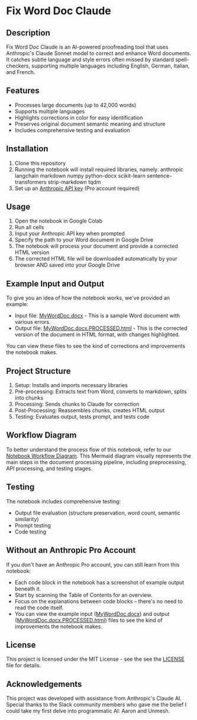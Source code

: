 # Fix Word Doc Claude

## Description
Fix Word Doc Claude is an AI-powered proofreading tool that uses Anthropic's Claude Sonnet model to correct and enhance Word documents. It catches subtle language and style errors often missed by standard spell-checkers, supporting multiple languages including English, German, Italian, and French.

## Features
- Processes large documents (up to 42,000 words)
- Supports multiple languages
- Highlights corrections in color for easy identification
- Preserves original document semantic meaning and structure
- Includes comprehensive testing and evaluation

## Installation
1. Clone this repository
2. Running the notebook will install required libraries, namely: anthropic langchain markdown numpy python-docx scikit-learn sentence-transformers strip-markdown tqdm
3. Set up an [Anthropic API key](https://console.anthropic.com/settings/keys) (Pro account required)

## Usage
1. Open the notebook in Google Colab
2. Run all cells
3. Input your Anthropic API key when prompted
4. Specify the path to your Word document in Google Drive
5. The notebook will process your document and provide a corrected HTML version
6. The corrected HTML file will be downloaded automatically by your browser AND saved into your Google Drive

## Example Input and Output
To give you an idea of how the notebook works, we've provided an example:
- Input file: [MyWordDoc.docx](MyWordDoc.docx) - This is a sample Word document with various errors.
- Output file: [MyWordDoc.docx.PROCESSED.html](MyWordDoc.docx.PROCESSED.html) - This is the corrected version of the document in HTML format, with changes highlighted.

You can view these files to see the kind of corrections and improvements the notebook makes.

## Project Structure
1. Setup: Installs and imports necessary libraries
2. Pre-processing: Extracts text from Word, converts to markdown, splits into chunks
3. Processing: Sends chunks to Claude for correction
4. Post-Processing: Reassembles chunks, creates HTML output
5. Testing: Evaluates output, tests prompt, and tests code

## Workflow Diagram
To better understand the process flow of this notebook, refer to our [Notebook Workflow Diagram](Notebook_Workflow_Diagram.md). This Mermaid diagram visually represents the main steps in the document processing pipeline, including preprocessing, API processing, and testing stages.

## Testing
The notebook includes comprehensive testing:
- Output file evaluation (structure preservation, word count, semantic similarity)
- Prompt testing
- Code testing

## Without an Anthropic Pro Account
If you don't have an Anthropic Pro account, you can still learn from this notebook:
- Each code block in the notebook has a screenshot of example output beneath it.
- Start by scanning the Table of Contents for an overview.
- Focus on the explanations between code blocks – there's no need to read the code itself.
- You can view the example input ([MyWordDoc.docx](MyWordDoc.docx)) and output ([MyWordDoc.docx.PROCESSED.html](MyWordDoc.docx.PROCESSED.html)) files to see the kind of improvements the notebook makes.

## License
This project is licensed under the MIT License - see the see the [LICENSE](../LICENSE) file for details.

## Acknowledgements
This project was developed with assistance from Anthropic's Claude AI. Special thanks to the Slack community members who gave me the belief I could take my first delve into programmatic AI: Aaron and Unmesh.
